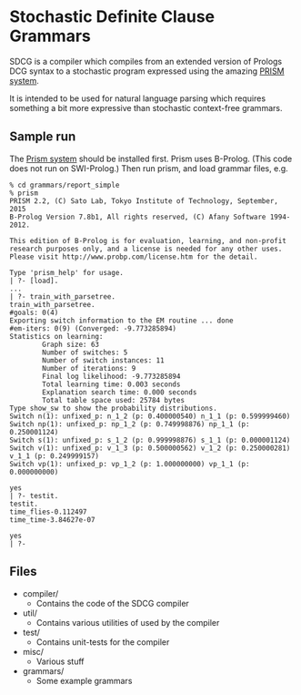Stochastic Definite Clause Grammars
===================================

SDCG is a compiler which compiles from an extended version of Prologs
DCG syntax to a stochastic program expressed using the amazing [PRISM
system](http://sato-www.cs.titech.ac.jp/prism/).

It is intended to be used for natural language parsing which requires
something a bit more expressive than stochastic context-free grammars.

## Sample run
The [Prism system](http://sato-www.cs.titech.ac.jp/prism/) should be installed first. Prism uses B-Prolog. (This code does not run on SWI-Prolog.)
Then run prism, and load grammar files, e.g.
```
% cd grammars/report_simple
% prism
PRISM 2.2, (C) Sato Lab, Tokyo Institute of Technology, September, 2015
B-Prolog Version 7.8b1, All rights reserved, (C) Afany Software 1994-2012.

This edition of B-Prolog is for evaluation, learning, and non-profit
research purposes only, and a license is needed for any other uses.
Please visit http://www.probp.com/license.htm for the detail.

Type 'prism_help' for usage.
| ?- [load].
...
| ?- train_with_parsetree.
train_with_parsetree.
#goals: 0(4)
Exporting switch information to the EM routine ... done
#em-iters: 0(9) (Converged: -9.773285894)
Statistics on learning:
        Graph size: 63
        Number of switches: 5
        Number of switch instances: 11
        Number of iterations: 9
        Final log likelihood: -9.773285894
        Total learning time: 0.003 seconds
        Explanation search time: 0.000 seconds
        Total table space used: 25784 bytes
Type show_sw to show the probability distributions.
Switch n(1): unfixed_p: n_1_2 (p: 0.400000540) n_1_1 (p: 0.599999460)
Switch np(1): unfixed_p: np_1_2 (p: 0.749998876) np_1_1 (p: 0.250001124)
Switch s(1): unfixed_p: s_1_2 (p: 0.999998876) s_1_1 (p: 0.000001124)
Switch v(1): unfixed_p: v_1_3 (p: 0.500000562) v_1_2 (p: 0.250000281) v_1_1 (p: 0.249999157)
Switch vp(1): unfixed_p: vp_1_2 (p: 1.000000000) vp_1_1 (p: 0.000000000)

yes
| ?- testit.
testit.
time_flies-0.112497
time_time-3.84627e-07

yes
| ?- 
```


## Files
  * compiler/
    * Contains the code of the SDCG compiler
  * util/
    * Contains various utilities of used by the compiler
  * test/
    * Contains unit-tests for the compiler
  * misc/
    * Various stuff
  * grammars/
    * Some example grammars
